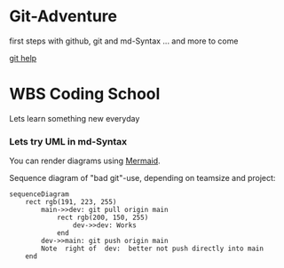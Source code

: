 
# Git-Adventure
first steps with github, git and md-Syntax ... and more to come

[git help](/git-help.md)
# WBS Coding School
Lets learn something new everyday

### Lets try UML in md-Syntax
You can render diagrams using [Mermaid](https://mermaidjs.github.io/). 

Sequence diagram of "bad git"-use, depending on teamsize and project:
```mermaid
sequenceDiagram   
    rect rgb(191, 223, 255)   
        main->>dev: git pull origin main
            rect rgb(200, 150, 255)
                dev->>dev: Works
            end
		dev->>main: git push origin main
		Note  right of  dev:  better not push directly into main
    end


```
